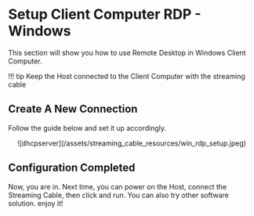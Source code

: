 # Setup Client Computer RDP - Windows

This section will show you how to use Remote Desktop in Windows Client Computer. 

!!! tip
    Keep the Host connected to the Client Computer with the streaming cable

## Create A New Connection

Follow the guide below and set it up accordingly.

<center>![dhcpserver](/assets/streaming_cable_resources/win_rdp_setup.jpeg)</center>

## Configuration Completed

Now, you are in. Next time, you can power on the Host, connect the Streaming Cable, then click and run. You can also try other software solution. enjoy it!

